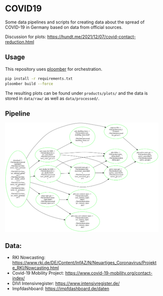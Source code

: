# COVID19

Some data pipelines and scripts for creating data about the spread of COVID-19 in Germany based on data from official sources. 

Discussion for plots: https://hundt.me/2021/12/07/covid-contact-reduction.html

## Usage
This repository uses [ploomber](https://github.com/ploomber/ploomber) for orchestration.

```bash
pip install -r requirements.txt
ploomber build --force
```

The resulting plots can be found under ```products/plots/``` and the data is stored in ```data/raw/``` as well as ```data/processed/```.

## Pipeline
![Pipeline](pipeline.png)

## Data:
- RKI Nowcasting: https://www.rki.de/DE/Content/InfAZ/N/Neuartiges_Coronavirus/Projekte_RKI/Nowcasting.html
- Covid-19 Mobility Project: https://www.covid-19-mobility.org/contact-index/
- DIVI Intensivregister: https://www.intensivregister.de/
- Impfdashboard: https://impfdashboard.de/daten
